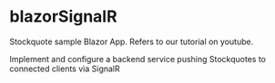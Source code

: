 # blazorSignalR
Stockquote sample Blazor App. Refers to our tutorial on youtube.

Implement and configure a backend service pushing Stockquotes to connected clients via SignalR

